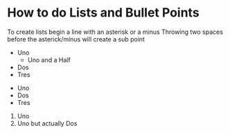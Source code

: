 # How to do Lists and Bullet Points

To create lists begin a line with an asterisk or a minus
Throwing two spaces before the asterick/minus will create a sub point

* Uno
  * Uno and a Half
* Dos
* Tres

- Uno
- Dos
- Tres

1. Uno
1. Uno but actually Dos
